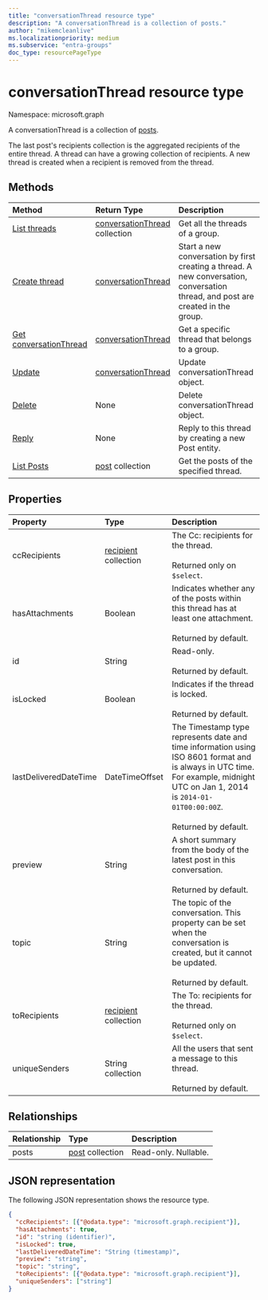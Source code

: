 ```yaml
---
title: "conversationThread resource type"
description: "A conversationThread is a collection of posts."
author: "mikemcleanlive"
ms.localizationpriority: medium
ms.subservice: "entra-groups"
doc_type: resourcePageType
---
```


# conversationThread resource type

Namespace: microsoft.graph

A conversationThread is a collection of [posts](post.md).

The last post's recipients collection is the aggregated recipients of the entire thread. A thread can have a growing collection of recipients.
A new thread is created when a recipient is removed from the thread.

## Methods

| Method       | Return Type  |Description|
|:---------------|:--------|:----------|
|[List threads](../api/group-list-threads.md) | [conversationThread](conversationthread.md) collection |Get all the threads of a group.|
|[Create thread](../api/group-post-threads.md) | [conversationThread](conversationthread.md) |Start a new conversation by first creating a thread. A new conversation, conversation thread, and post are created in the group.|
|[Get conversationThread](../api/conversationthread-get.md) | [conversationThread](conversationthread.md) |Get a specific thread that belongs to a group. |
|[Update](../api/conversationthread-update.md) | [conversationThread](conversationthread.md)  |Update conversationThread object. |
|[Delete](../api/conversationthread-delete.md) | None |Delete conversationThread object. |
|[Reply](../api/conversationthread-reply.md)|None|Reply to this thread by creating a new Post entity.|
|[List Posts](../api/conversationthread-list-posts.md) |[post](post.md) collection| Get the posts of the specified thread. |

## Properties
| Property              | Type                                 | Description                                                                                                                                                                                      |
|:----------------------|:-------------------------------------|:-------------------------------------------------------------------------------------------------------------------------------------------------------------------------------------------------|
| ccRecipients          | [recipient](recipient.md) collection | The Cc: recipients for the thread. <br/><br/>Returned only on `$select`.                                                                                                                                                               |
| hasAttachments        | Boolean                              | Indicates whether any of the posts within this thread has at least one attachment. <br/><br/>Returned by default.                                                                                                              |
| id                    | String                               | Read-only. <br/><br/>Returned by default.                                                                                                                                                                                      |
| isLocked              | Boolean                              | Indicates if the thread is locked. <br/><br/>Returned by default.                                                                                                                                                              |
| lastDeliveredDateTime | DateTimeOffset                       | The Timestamp type represents date and time information using ISO 8601 format and is always in UTC time. For example, midnight UTC on Jan 1, 2014 is `2014-01-01T00:00:00Z`.<br/><br/>Returned by default. |
| preview               | String                               | A short summary from the body of the latest post in this conversation. <br/><br/>Returned by default.                                                                                                                           |
| topic                 | String                               | The topic of the conversation. This property can be set when the conversation is created, but it cannot be updated. <br/><br/>Returned by default.                                                                              |
| toRecipients          | [recipient](recipient.md) collection | The To: recipients for the thread. <br/><br/>Returned only on `$select`.                                                                                                                                                              |
| uniqueSenders         | String collection                    | All the users that sent a message to this thread. <br/><br/>Returned by default.                                                                                                                                               |


## Relationships
| Relationship | Type    |Description|
|:---------------|:--------|:----------|
|posts|[post](post.md) collection| Read-only. Nullable.|

## JSON representation

The following JSON representation shows the resource type.

<!--{
  "blockType": "resource",
  "optionalProperties": [
    "posts"
  ],
  "keyProperty": "id",
  "baseType": "microsoft.graph.entity",
  "@odata.type": "microsoft.graph.conversationThread",
  "@odata.annotations": [
    {
      "property": "posts",
      "capabilities": {
        "changeTracking": false,
        "deletable": false,
        "insertable": false,
        "searchable": false,
        "updatable": false
      }
    }
  ]
}-->

```json
{
  "ccRecipients": [{"@odata.type": "microsoft.graph.recipient"}],
  "hasAttachments": true,
  "id": "string (identifier)",
  "isLocked": true,
  "lastDeliveredDateTime": "String (timestamp)",
  "preview": "string",
  "topic": "string",
  "toRecipients": [{"@odata.type": "microsoft.graph.recipient"}],
  "uniqueSenders": ["string"]
}

```


<!-- uuid: 8fcb5dbc-d5aa-4681-8e31-b001d5168d79
2015-10-25 14:57:30 UTC -->
<!-- {
  "type": "#page.annotation",
  "description": "conversationThread resource",
  "keywords": "",
  "section": "documentation",
  "tocPath": ""
}-->

